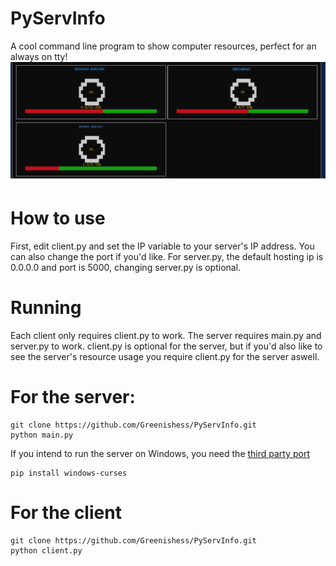 # PyServInfo
A cool command line program to show computer resources, perfect for an always on tty!
![demopicture](https://github.com/Greenishess/PyServInfo/blob/main/pyservinfo.png)
# How to use
First, edit client.py and set the IP variable to your server's IP address. You can also change the port if you'd like. For server.py, the default hosting ip is 0.0.0.0 and port is 5000, changing server.py is optional.
# Running
Each client only requires client.py to work. The server requires main.py and server.py to work. client.py is optional for the server, but if you'd also like to see the server's resource usage you require client.py for the server aswell.
# For the server:
```
git clone https://github.com/Greenishess/PyServInfo.git
python main.py
```
If you intend to run the server on Windows, you need the [third party port](https://pypi.org/project/windows-curses/)
```
pip install windows-curses
```
# For the client
```
git clone https://github.com/Greenishess/PyServInfo.git
python client.py
```
